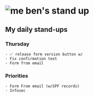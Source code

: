 # ![me](https://avatars2.githubusercontent.com/u/5232044?s=50&v=4) ben's stand up

## My daily stand-ups
    
### Thursday
    
    - ✅ release form version button w/
    - Fix confirmation text
    - Form from email

### Priorities 
   
    - Form From email (w/SPF records)
    - Infosec
      
